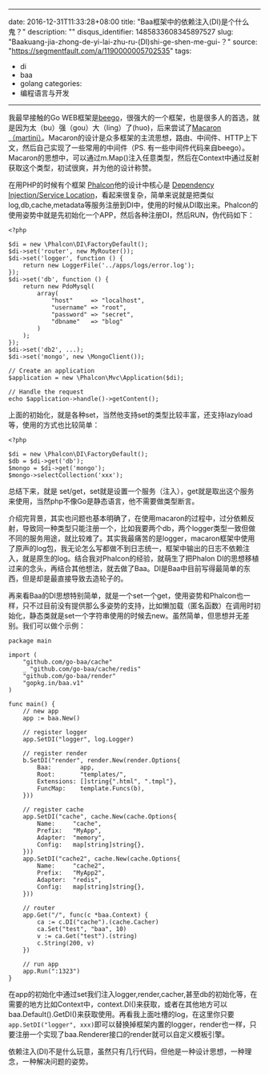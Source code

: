 
---
date: 2016-12-31T11:33:28+08:00
title: "Baa框架中的依赖注入(DI)是个什么鬼？"
description: ""
disqus_identifier: 1485833608345897527
slug: "Baakuang-jia-zhong-de-yi-lai-zhu-ru-(DI)shi-ge-shen-me-gui-？"
source: "https://segmentfault.com/a/1190000005702535"
tags: 
- di 
- baa 
- golang 
categories:
- 编程语言与开发
---

我最早接触的Go
WEB框架是[beego](http://beego.me/)，很强大的一个框架，也是很多人的首选，就是因为太（bu）强（gou）大（ling）了(huo)，后来尝试了[Macaron（martini）](https://go-macaron.com/)。Macaron的设计是众多框架的主流思想，路由、中间件、HTTP上下文，然后自己实现了一些常用的中间件（PS.
有一些中间件代码来自beego）。Macaron的思想中，可以通过m.Map()注入任意类型，然后在Context中通过反射获取这个类型，初试很爽，并为他的设计称赞。

在用PHP的时候有个框架 [Phalcon](https://phalconphp.com/)他的设计中核心是
[Dependency Injection/Service
Location](https://docs.phalconphp.com/en/latest/reference/di.html)，看起来很复杂，简单来说就是把类似log,db,cache,metadata等服务注册到DI中，使用的时候从DI取出来。Phalcon的使用姿势中就是先初始化一个APP，然后各种注册DI，然后RUN，伪代码如下：

    <?php

    $di = new \Phalcon\DI\FactoryDefault();
    $di->set('router', new MyRouter());
    $di->set('logger', function () {
        return new LoggerFile('../apps/logs/error.log');
    });
    $di->set('db', function () {
        return new PdoMysql(
            array(
                "host"     => "localhost",
                "username" => "root",
                "password" => "secret",
                "dbname"   => "blog"
            )
        );
    });
    $di->set('db2', ...);
    $di->set('mongo', new \MongoClient());

    // Create an application
    $application = new \Phalcon\Mvc\Application($di);

    // Handle the request
    echo $application->handle()->getContent();

上面的初始化，就是各种set，当然他支持set的类型比较丰富，还支持lazyload等，使用的方式也比较简单：

    <?php

    $di = new \Phalcon\DI\FactoryDefault();
    $db = $di->get('db');
    $mongo = $di->get('mongo');
    $mongo->selectCollection('xxx');

总结下来，就是
set/get，set就是设置一个服务（注入），get就是取出这个服务来使用，当然php不像Go是静态语言，他不需要做类型断言。

介绍完背景，其实也问题也基本明确了，在使用macaron的过程中，过分依赖反射，导致同一种类型只能注册一个，比如我要两个db，两个logger类型一致但做不同的服务用途，就比较难了。其实我最痛苦的是logger，macaron框架中使用了原声的log包，我无论怎么写都做不到日志统一，框架中输出的日志不依赖注入，就是原生的log。结合我对Phalcon的经验，就萌生了把Phalon
DI的思想移植过来的念头，再结合其他想法，就去做了Baa。DI是Baa中目前写得最简单的东西，但是却是最直接导致去造轮子的。

再来看Baa的DI思想特别简单，就是一个set一个get，使用姿势和Phalcon也一样，只不过目前没有提供那么多姿势的支持，比如懒加载（匿名函数）在调用时初始化，静态类就是set一个字符串使用的时候去new。虽然简单，但思想并无差别。我们可以做个示例：

    package main

    import (
        "github.com/go-baa/cache"
        _ "github.com/go-baa/cache/redis"
        "github.com/go-baa/render"
        "gopkg.in/baa.v1"
    )

    func main() {
        // new app
        app := baa.New()
        
        // register logger
        app.SetDI("logger", log.Logger)
        
        // register render
        b.SetDI("render", render.New(render.Options{
            Baa:        app,
            Root:       "templates/",
            Extensions: []string{".html", ".tmpl"},
            FuncMap:    template.Funcs(b),
        }))

        // register cache
        app.SetDI("cache", cache.New(cache.Options{
            Name:     "cache",
            Prefix:   "MyApp",
            Adapter:  "memory",
            Config:   map[string]string{},
        }))
        app.SetDI("cache2", cache.New(cache.Options{
            Name:     "cache2",
            Prefix:   "MyApp2",
            Adapter:  "redis",
            Config:   map[string]string{},
        }))

        // router
        app.Get("/", func(c *baa.Context) {
            ca := c.DI("cache").(cache.Cacher)
            ca.Set("test", "baa", 10)
            v := ca.Get("test").(string)
            c.String(200, v)
        })

        // run app
        app.Run(":1323")
    }

在app的初始化中通过set我们注入logger,render,cacher,甚至db的初始化等，在需要的地方比如Context中，context.DI()来获取，或者在其他地方可以
baa.Default().GetDI()来获取使用。再看我上面吐槽的log，在这里你只要`app.SetDI("logger", xxx)`即可以替换掉框架内置的logger，render也一样，只要注册一个实现了baa.Renderer接口的render就可以自定义模板引擎。

依赖注入(DI)不是什么玩意，虽然只有几行代码，但他是一种设计思想，一种理念，一种解决问题的姿势。

